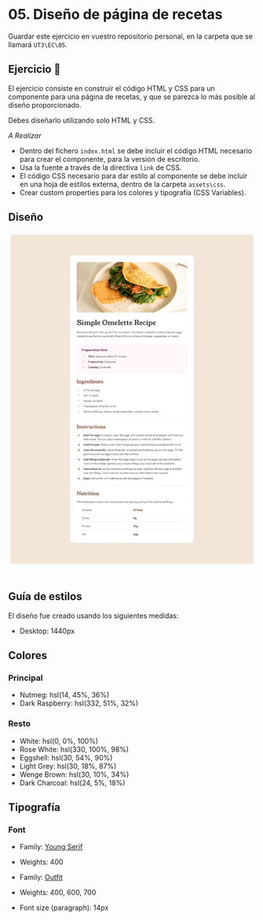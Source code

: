 # 05. Diseño de página de recetas

Guardar este ejercicio en vuestro repositorio personal, en la carpeta que se llamará `UT3\EC\05`.


## Ejercicio 👋

El ejercicio consiste en construir el código HTML y CSS para un componente para una página de recetas, y que se parezca lo más posible al diseño proporcionado.

Debes diseñarlo utilizando solo HTML y CSS.

*A Realizar*

- Dentro del fichero `index.html` se debe incluir el código HTML necesario para crear el componente, para la versión de escritorio.
- Usa la fuente a través de la directiva `link` de CSS.
- El código CSS necesario para dar estilo al componente se debe incluir en una hoja de estilos externa, dentro de la carpeta `assets\css`.
- Crear custom properties para los colores y tipografía (CSS Variables).

## Diseño

<div style="padding: 5px; ">
  <div style="display: flex; align-items: flex-start; flex-direction: row; gap: 20px; height=600px">
    <div>
      <img src="./_res/desktop-design.jpg" style="object-fit: contain;">
    </div>
  </div>
</div>

<br>


## Guía de estilos

El diseño fue creado usando los siguientes medidas:

- Desktop: 1440px

## Colores

### Principal

- Nutmeg: hsl(14, 45%, 36%)
- Dark Raspberry: hsl(332, 51%, 32%)

### Resto

- White: hsl(0, 0%, 100%)
- Rose White: hsl(330, 100%, 98%)
- Eggshell: hsl(30, 54%, 90%)
- Light Grey: hsl(30, 18%, 87%)
- Wenge Brown: hsl(30, 10%, 34%)
- Dark Charcoal: hsl(24, 5%, 18%)

## Tipografía

### Font

- Family: [Young Serif](https://fonts.google.com/specimen/Young+Serif)
- Weights: 400

- Family: [Outfit](https://fonts.google.com/specimen/Outfit)
- Weights: 400, 600, 700
  
- Font size (paragraph): 14px



